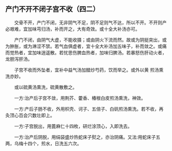 ## 产门不开不闭子宫不收（四二）


&emsp;&emsp;交骨不开，产门不闭，无非阴气不足，阴不足则气不达，所以不开。不开则产必艰难，宜加味芎归汤，补而开之，大有奇效。或十全大补汤亦可。

&emsp;&emsp;产门不闭，由阴气大虚，不能收摄；或由阴火下流而然。故或为阴挺突出，或为肿胀，或为淋涩不禁。若气血俱虚者，宜十全大补汤加五味子，补而敛之。或痛而觉热者，宜加味逍遥散。若忧思伤脾血热者，加味归脾汤。若暴怒伤肝动火者，龙胆泻肝汤。

&emsp;&emsp;子宫不收而外坠者，宜补中益气汤加醋炒芍药，饮而举之。或外以黄 煎汤熏洗亦妙。

&emsp;&emsp;或以硫黄汤熏洗，硫黄散敷之。

&emsp;&emsp;一方∶治产后子宫不敛，用荆芥、藿香、椿根白皮煎汤熏洗，神效。

&emsp;&emsp;一方∶产后子肠不收，外用枳壳、诃子、五倍子、白矾煎汤熏洗。若不收，再灸顶心百会穴数壮即上。

&emsp;&emsp;一方∶子宫脱出，用蓖麻仁十四枚，研烂涂顶心，入即洗去。

&emsp;&emsp;一方∶治产后阴脱，用绢袋盛炒热蛇床子熨之，亦治阴痛。又法∶用蛇床子五两，乌梅十四个，煎水，日洗五六次。

